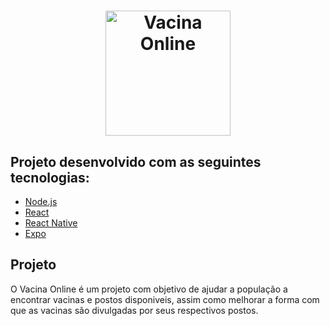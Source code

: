 <h1 align="center">
    <img alt="Vacina Online" width="200px" />
</h1>

## Projeto desenvolvido com as seguintes tecnologias:

- [Node.js](https://nodejs.org/en/)
- [React](https://reactjs.org)
- [React Native](https://facebook.github.io/react-native/)
- [Expo](https://expo.io/)

## Projeto

O Vacina Online é um projeto com objetivo de ajudar a população a encontrar vacinas e postos disponiveis, assim como melhorar a forma com que as vacinas são divulgadas por seus respectivos postos. 
